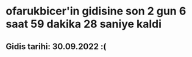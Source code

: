 # ofarukbicer'in gidisine son 2 gun 6 saat 59 dakika 28 saniye kaldi

## Gidis tarihi: 30.09.2022 :(